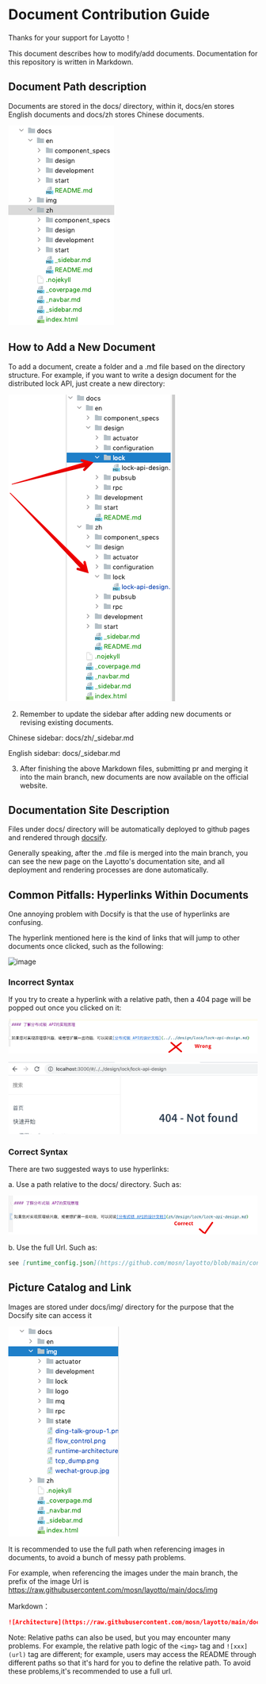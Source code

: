 # Document Contribution Guide

Thanks for your support for Layotto！

This document describes how to modify/add documents. Documentation for this repository is written in Markdown.

## Document Path description

Documents are stored in the docs/ directory, within it, docs/en stores English documents and docs/zh stores Chinese documents.

![img_2.png](../../img/development/doc/img_2.png)

## How to Add a New Document
To add a document, create a folder and a .md file based on the directory structure. For example, if you want to write a design document for the distributed lock API, just create a new directory:

![img_1.png](../../img/development/doc/img_1.png)

2. Remember to update the sidebar after adding new documents or revising existing documents.

Chinese sidebar: docs/zh/_sidebar.md

English sidebar: docs/_sidebar.md

3. After finishing the above Markdown files, submitting pr and merging it into the main branch, new documents are now available on the official website.

## Documentation Site Description
Files under docs/ directory will be automatically deployed to github pages and rendered through [docsify](https://docsify.js.org/#/).

Generally speaking, after the .md file is merged into the main branch, you can see the new page on the Layotto's documentation site, and all deployment and rendering processes are done automatically.

## Common Pitfalls: Hyperlinks Within Documents

One annoying problem with Docsify is that the use of hyperlinks are confusing.

The hyperlink mentioned here is the kind of links that will jump to other documents once clicked, such as the following:

![image](https://user-images.githubusercontent.com/26001097/132220354-db2b6ad0-58e4-46ed-b005-71d8134f725b.png)

### Incorrect Syntax
If you try to create a hyperlink with a relative path, then a 404 page will be popped out once you clicked on it:

![img_6.png](../../img/development/doc/img_6.png)

![img_7.png](../../img/development/doc/img_7.png)

### Correct Syntax

There are two suggested ways to use hyperlinks:

a. Use a path relative to the docs/ directory. Such as:

![img_5.png](../../img/development/doc/img_5.png)

b. Use the full Url. Such as:

```markdown
see [runtime_config.json](https://github.com/mosn/layotto/blob/main/configs/runtime_config.json):
```

## Picture Catalog and Link
Images are stored under docs/img/ directory for the purpose that the Docsify site can access it

![img.png](../../img/development/doc/img.png)

It is recommended to use the full path when referencing images in documents, to avoid a bunch of messy path problems.

For example, when referencing the images under the main branch, the prefix of the image Url is https://raw.githubusercontent.com/mosn/layotto/main/docs/img

Markdown：

```markdown
![Architecture](https://raw.githubusercontent.com/mosn/layotto/main/docs/img/runtime-architecture.png)
```

Note: Relative paths can also be used, but you may encounter many problems. For example, the relative path logic of the `<img>` tag and `![xxx](url)` tag are different; for example, users may access the README through different paths so that it's hard for you to define the relative path. To avoid these problems,it's recommended to use a full url.

